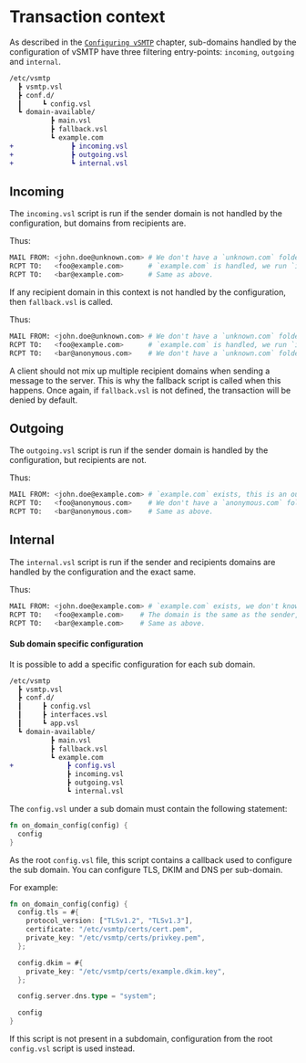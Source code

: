 # Transaction context

As described in the [`Configuring vSMTP`](/src/get-started/config-file-struct.md) chapter, sub-domains handled by the configuration of vSMTP have three filtering entry-points: `incoming`, `outgoing` and `internal`.

```diff
/etc/vsmtp
  ┣ vsmtp.vsl
  ┣ conf.d/
  ┃     ┗ config.vsl
  ┗ domain-available/
          ┣ main.vsl
          ┣ fallback.vsl
          ┗ example.com
+              ┣ incoming.vsl
+              ┣ outgoing.vsl
+              ┗ internal.vsl
```

## Incoming

The `incoming.vsl` script is run if the sender domain is not handled by the configuration, but domains from recipients are.

Thus:
```sh
MAIL FROM: <john.doe@unknown.com> # We don't have a `unknown.com` folder, this is an incoming message.
RCPT TO:   <foo@example.com>      # `example.com` is handled, we run `incoming.vsl`.
RCPT TO:   <bar@example.com>      # Same as above.
```

If any recipient domain in this context is not handled by the configuration, then `fallback.vsl` is called.

Thus:
```sh
MAIL FROM: <john.doe@unknown.com> # We don't have a `unknown.com` folder, this is an incoming message.
RCPT TO:   <foo@example.com>      # `example.com` is handled, we run `incoming.vsl`.
RCPT TO:   <bar@anonymous.com>    # We don't have a `unknown.com` folder, `fallback.vsl` is used.
```

A client should not mix up multiple recipient domains when sending a message to the server. This is why the fallback script is called when this happens. Once again, if `fallback.vsl` is not defined, the transaction will be denied by default.

## Outgoing

The `outgoing.vsl` script is run if the sender domain is handled by the configuration, but recipients are not.

Thus:
```sh
MAIL FROM: <john.doe@example.com> # `example.com` exists, this is an outgoing message.
RCPT TO:   <foo@anonymous.com>    # We don't have a `anonymous.com` folder, `outgoing.vsl` is used.
RCPT TO:   <bar@anonymous.com>    # Same as above.
```

## Internal

The `internal.vsl` script is run if the sender and recipients domains are handled by the configuration and the exact same.

Thus:
```sh
MAIL FROM: <john.doe@example.com> # `example.com` exists, we don't know yet about the recipient, so this is an outgoing message.
RCPT TO:   <foo@example.com>    # The domain is the same as the sender, `internal.vsl` is used.
RCPT TO:   <bar@example.com>    # Same as above.
```

#### Sub domain specific configuration

It is possible to add a specific configuration for each sub domain. 

```diff
/etc/vsmtp
  ┣ vsmtp.vsl
  ┣ conf.d/
  ┃     ┣ config.vsl
  ┃     ┣ interfaces.vsl
  ┃     ┗ app.vsl
  ┗ domain-available/
          ┣ main.vsl
          ┣ fallback.vsl
          ┗ example.com
+             ┣ config.vsl
              ┣ incoming.vsl
              ┣ outgoing.vsl
              ┗ internal.vsl
```

The `config.vsl` under a sub domain must contain the following statement:

```rust
fn on_domain_config(config) {
  config
}
```

As the root `config.vsl` file, this script contains a callback used to configure the sub domain. You can configure TLS, DKIM and DNS per sub-domain.

For example:
```rust
fn on_domain_config(config) {
  config.tls = #{
    protocol_version: ["TLSv1.2", "TLSv1.3"],
    certificate: "/etc/vsmtp/certs/cert.pem",
    private_key: "/etc/vsmtp/certs/privkey.pem",
  };

  config.dkim = #{
    private_key: "/etc/vsmtp/certs/example.dkim.key",
  };

  config.server.dns.type = "system";

  config
}
```

If this script is not present in a subdomain, configuration from the root `config.vsl` script is used instead.